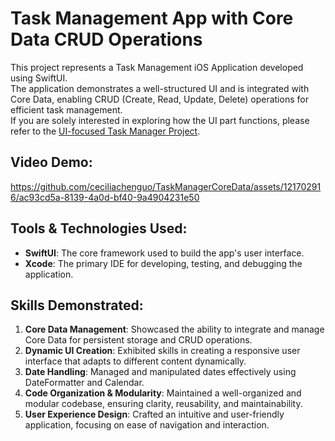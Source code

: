 # Task Management App with Core Data CRUD Operations
This project represents a Task Management iOS Application developed using SwiftUI. <br>
The application demonstrates a well-structured UI and is integrated with Core Data, enabling CRUD (Create, Read, Update, Delete) operations for efficient task management. <br>
If you are solely interested in exploring how the UI part functions, please refer to the [UI-focused Task Manager Project]([https://github.com/ceciliachenguo/TaskManagerCoreData](https://github.com/ceciliachenguo/TaskManager)).


## Video Demo:
https://github.com/ceciliachenguo/TaskManagerCoreData/assets/121702916/ac93cd5a-8139-4a0d-bf40-9a4904231e50

## Tools & Technologies Used:

- **SwiftUI**: The core framework used to build the app's user interface.
- **Xcode**: The primary IDE for developing, testing, and debugging the application.

## Skills Demonstrated:

1. **Core Data Management**: Showcased the ability to integrate and manage Core Data for persistent storage and CRUD operations.
2. **Dynamic UI Creation**: Exhibited skills in creating a responsive user interface that adapts to different content dynamically.
3. **Date Handling**: Managed and manipulated dates effectively using DateFormatter and Calendar.
4. **Code Organization & Modularity**: Maintained a well-organized and modular codebase, ensuring clarity, reusability, and maintainability.
5. **User Experience Design**: Crafted an intuitive and user-friendly application, focusing on ease of navigation and interaction.
